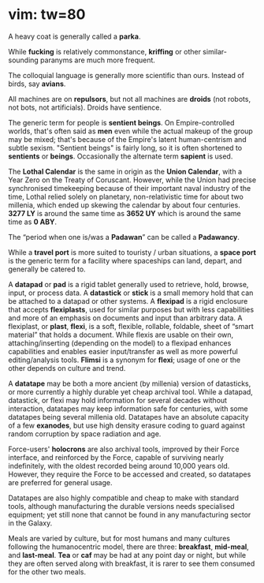 # vim: tw=80

A heavy coat is generally called a **parka**.

While **fucking** is relatively commonstance, **kriffing** or other
similar-sounding paranyms are much more frequent.

The colloquial language is generally more scientific than ours. Instead of
birds, say **avians**.

All machines are on **repulsors**, but not all machines are **droids** (not
robots, not bots, not artificials). Droids have sentience.

The generic term for people is **sentient beings**. On Empire-controlled worlds,
that's often said as **men** even while the actual makeup of the group may be
mixed; that's because of the Empire's latent human-centrism and subtle sexism.
"Sentient beings" is fairly long, so it is often shortened to **sentients** or
**beings**. Occasionally the alternate term **sapient** is used.

The **Lothal Calendar** is the same in origin as the **Union Calendar**, with a
Year Zero on the Treaty of Coruscant. However, while the Union had precise
synchronised timekeeping because of their important naval industry of the time,
Lothal relied solely on planetary, non-relativistic time for about two millenia,
which ended up skewing the calendar by about four centuries. **3277 LY** is
around the same time as **3652 UY** which is around the same time as **0 ABY**.

The “period when one is/was a **Padawan**” can be called a **Padawancy**.

While a **travel port** is more suited to touristy / urban situations, a **space
port** is the generic term for a facility where spaceships can land, depart, and
generally be catered to.

A **datapad** or **pad** is a rigid tablet generally used to retrieve, hold,
browse, input, or process data. A **datastick** or **stick** is a small memory
hold that can be attached to a datapad or other systems. A **flexipad** is a
rigid enclosure that accepts **flexiplasts**, used for similar purposes but with
less capabilities and more of an emphasis on documents and input than arbitrary
data. A flexiplast, or **plast**, **flexi**, is a soft, flexible, rollable,
foldable, sheet of “smart material” that holds a document. While flexis are
usable on their own, attaching/inserting (depending on the model) to a flexipad
enhances capabilities and enables easier input/transfer as well as more powerful
editing/analysis tools. **Flimsi** is a synonym for **flexi**; usage of one or
the other depends on culture and trend.

A **datatape** may be both a more ancient (by millenia) version of datasticks,
or more currently a highly durable yet cheap archival tool. While a datapad,
datastick, or flexi may hold information for several decades without
interaction, datatapes may keep information safe for centuries, with some
datatapes being several millenia old. Datatapes have an absolute capacity of a
few **exanodes**, but use high density erasure coding to guard against random
corruption by space radiation and age.

Force-users' **holocrons** are also archival tools, improved by their Force
interface, and reinforced by the Force, capable of surviving nearly
indefinitely, with the oldest recorded being around 10,000 years old. However,
they require the Force to be accessed and created, so datatapes are preferred
for general usage.

Datatapes are also highly compatible and cheap to make with standard tools,
although manufacturing the durable versions needs specialised equipment; yet
still none that cannot be found in any manufacturing sector in the Galaxy.

Meals are varied by culture, but for most humans and many cultures following the
humanocentric model, there are three: **breakfast**, **mid-meal**, and
**last-meal**. **Tea** or **caf** may be had at any point day or night, but
while they are often served along with breakfast, it is rarer to see them
consumed for the other two meals.
